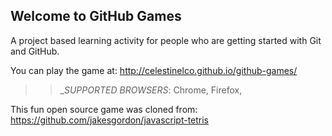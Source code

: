 ## Welcome to GitHub Games

A project based learning activity for people who are getting started with Git and GitHub.

You can play the game at: http://celestinelco.github.io/github-games/

>> _*SUPPORTED BROWSERS*: Chrome, Firefox, 

This fun open source game was cloned from: https://github.com/jakesgordon/javascript-tetris
